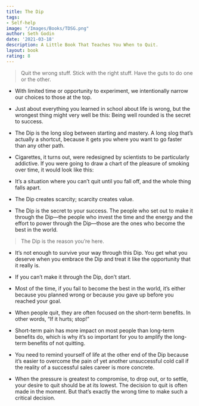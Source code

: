 ```yaml
---
title: The Dip
tags:
- Self-help
image: "/Images/Books/TDSG.png"
author: Seth Godin
date: '2021-03-18'
description: A Little Book That Teaches You When to Quit.
layout: book
rating: 8
---
```

> Quit the wrong stuff.
Stick with the right stuff.
Have the guts to do one or the other.

- With limited time or opportunity to experiment, we intentionally narrow our choices to those at the top.

- Just about everything you learned in school about life is wrong, but the wrongest thing might very well be this: Being well rounded is the secret to success.

- The Dip is the long slog between starting and mastery. A long slog that’s actually a shortcut, because it gets you where you want to go faster than any other path.

- Cigarettes, it turns out, were redesigned by scientists to be particularly addictive. If you were going to draw a chart of the pleasure of smoking over time, it would look like this:

- It’s a situation where you can’t quit until you fall off, and the whole thing falls apart.

- The Dip creates scarcity; scarcity creates value.

- The Dip is the secret to your success. The people who set out to make it through the Dip—the people who invest the time and the energy and the effort to power through the Dip—those are the ones who become the best in the world.

> The Dip is the reason you’re here.

- It’s not enough to survive your way through this Dip. You get what you deserve when you embrace the Dip and treat it like the opportunity that it really is.

- If you can’t make it through the Dip, don’t start.

- Most of the time, if you fail to become the best in the world, it’s either because you planned wrong or because you gave up before you reached your goal.

- When people quit, they are often focused on the short-term benefits. In other words, “If it hurts; stop!”

- Short-term pain has more impact on most people than long-term benefits do, which is why it’s so important for you to amplify the long-term benefits of not quitting.

- You need to remind yourself of life at the other end of the Dip because it’s easier to overcome the pain of yet another unsuccessful cold call if the reality of a successful sales career is more concrete.

- When the pressure is greatest to compromise, to drop out, or to settle, your desire to quit should be at its lowest. The decision to quit is often made in the moment. But that’s exactly the wrong time to make such a critical decision.